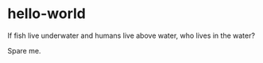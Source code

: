 # hello-world

If fish live underwater and humans live above water, who lives in the water?

Spare me.
